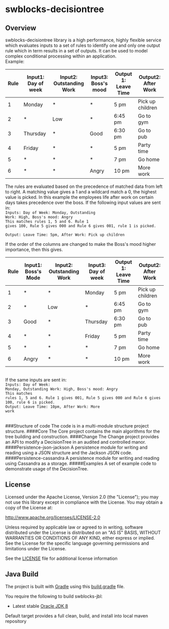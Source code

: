 # swblocks-decisiontree

## Overview

swblocks-decisiontree library is a high performance, highly flexible service which evaluates inputs to a set of rules to identify one and only one output rule which in term results in a set of outputs. It can be used to model complex conditional processing within an application.
<br>Example:

| Rule    | Input1: Day of week | Input2: Outstanding Work | Input3: Boss's mood | Output 1: Leave Time | Output2: After Work |
| ------- | ------------------- | ------------------------ | ------------------- | -------------------- | ------------------- |
| 1       | Monday              |  *                       | *                   | 5 pm                 | Pick up children    | 
| 2       | *                   | Low | * | 6:45 pm | Go to gym |
| 3       | Thursday            | * | Good | 6:30 pm | Go to pub |
| 4 | Friday | * | * | 5 pm | Party time |
| 5 | * | * | * | 7 pm | Go home |
| 6 | * | * | Angry | 10 pm | More work |

The rules are evaluated based on the precedence of matched data from left to right.  A matching value gives a 1 and a wildcard match a 0, the highest value is picked.
In this example the employees life after work on certain days takes precedence over the boss.
If the following input values are sent in:
<br><code>Inputs: Day of Week: Monday, Outstanding Work: High, Boss's mood: Angry
<br>This matches rules 1, 5 and 6. Rule 1 gives 100, Rule 5 gives 000 and Rule 6 gives 001, rule 1 is picked. 
<br>Output: Leave Time: 5pm, After Work: Pick up children
</code><p>
If the order of the columns are changed to make the Boss's mood higher importance, then this gives.

| Rule    | Input1: Boss's Mode | Input2: Outstanding Work | Input3: Day of week | Output 1: Leave Time | Output2: After Work |
| ------- | ------------------- | ------------------------ | ------------------- | -------------------- | ------------------- |
| 1 | * | * | Monday | 5 pm | Pick up children    | 
| 2 | *  | Low | * | 6:45 pm | Go to gym |
| 3 | Good | * | Thursday | 6:30 pm | Go to pub |
| 4 | * | * | Friday | 5 pm | Party time |
| 5 | * | * | * | 7 pm | Go home |
| 6 | Angry | * | * | 10 pm | More work |
<br>If the same inputs are sent in:
<br><code>Inputs: Day of Week: Monday, Outstanding Work: High, Boss's mood: Angry
<br>This matches rules 1, 5 and 6. Rule 1 gives 001, Rule 5 gives 000 and Rule 6 gives 100, rule 6 is picked. 
<br>Output: Leave Time: 10pm, After Work: More work
</code><p>
<br>
###Structure of code
The code is in a multi-module structure project structure.
####Core
The Core project contains the main algorithms for the tree building and construction.
####Change
The Change project provides an API to modify a DecisionTree in an audited and controlled manor.
####Persistence-json-jackson
A persistence module for writing and reading using a JSON structure and the Jackson JSON code.
####Persistence-cassandra
A persistence module for writing and reading using Cassandra as a storage.
#####Examples
A set of example code to demonstrate usage of the DecisionTree.
<p>

## License

Licensed under the Apache License, Version 2.0 (the "License"); you may not use this library except in compliance with the License. You may obtain a copy of the License at:

http://www.apache.org/licenses/LICENSE-2.0

Unless required by applicable law or agreed to in writing, software distributed under the License is distributed on an "AS IS" BASIS, WITHOUT WARRANTIES OR CONDITIONS OF ANY KIND, either express or implied. See the License for the specific language governing permissions and limitations under the License.

See the [LICENSE](LICENSE) file for additional license information

 
## Java Build

The project is built with [Gradle](http://gradle.org/) using this [build.gradle](build.gradle) file.

You require the following to build swblocks-jbl:

* Latest stable [Oracle JDK 8](http://www.oracle.com/technetwork/java/)

Default target provides a full clean, build, and install into local maven repository
